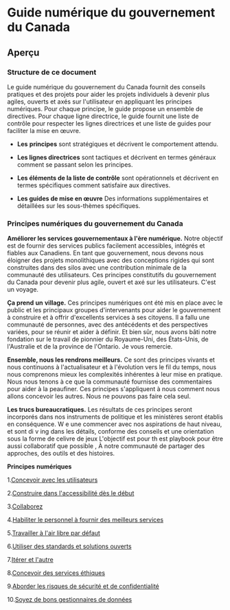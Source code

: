 # Guide numérique du gouvernement du Canada

## Aperçu

### Structure de ce document

Le guide numérique du gouvernement du Canada fournit des conseils pratiques et des projets pour aider les projets individuels à devenir plus agiles, ouverts et axés sur l'utilisateur en appliquant les principes numériques. Pour chaque principe, le guide propose un ensemble de directives. Pour chaque ligne directrice, le guide fournit une liste de contrôle pour respecter les lignes directrices et une liste de guides pour faciliter la mise en œuvre.

- **Les** **principes**   sont stratégiques et décrivent le comportement attendu.

- **Les lignes directrices**   sont tactiques et décrivent en termes généraux comment se passant selon les principes.

- **Les éléments de la liste de contrôle**   sont opérationnels et décrivent en termes spécifiques comment satisfaire aux directives.

- **Les guides de mise en œuvre**   Des informations supplémentaires et détaillées sur les sous-thèmes spécifiques.

### Principes numériques du gouvernement du Canada

**Améliorer les services gouvernementaux à l'ère numérique.**   Notre objectif est de fournir des services publics facilement accessibles, intégrés et fiables aux Canadiens.   En tant que gouvernement, nous devons nous éloigner des projets monolithiques avec des conceptions rigides qui sont construites dans des silos avec une contribution minimale de la communauté des utilisateurs.   Ces principes constitutifs du gouvernement du Canada pour devenir plus agile, ouvert et axé sur les utilisateurs.   C'est un voyage.

**Ça prend** **un** **village.**   Ces principes numériques ont été mis en place avec le public et les principaux groupes d'intervenants pour aider le gouvernement à construire et à offrir d'excellents services à
ses citoyens.   Il a fallu une communauté de personnes, avec des antécédents et des perspectives variées, pour se réunir et aider à définir.   Et bien sûr, nous avons bâti notre fondation sur le travail de pionnier du Royaume-Uni, des États-Unis, de l'Australie et de la province de l'Ontario.   Je vous remercie.

**Ensemble, nous les rendrons meilleurs.**   Ce sont des principes vivants et nous continuons à l'actualisateur et à l'évolution vers le fil du temps, nous nous comprenons mieux les complexités inhérentes à leur mise en pratique.   Nous nous tenons à ce que la communauté fournisse des commentaires pour aider à la peaufiner.   Ces principes s'appliquent à nous comment nous allons concevoir les autres.   Nous ne pouvons pas faire cela seul.

**Les trucs bureaucratiques.**   Les résultats de ces principes seront incorporés dans nos instruments de politique et les ministères seront établis en conséquence.   W   e   une   commencer avec nos aspirations de haut niveau,   et sont di   v   ing   dans les   détails,   conforme   des   conseils et   une   orientation sous la forme de   celivre   de   jeux   L'objectif est pour th   est   playbook   pour être   aussi collaboratif que possible   ,   À notre communauté de partager des approches, des outils et des histoires.

**Principes**   **numériques**

1.[Concevoir avec les utilisateurs](1-concevoir-avec-utilisateurs.md)

2.[Construire dans l'accessibilité dès le début](2-construire-dans-accessibilite-des-debut.md)

3.[Collaborez](3-collaborez-largement.md)

4.[Habiliter le personnel à fournir des meilleurs services](4-habiliter-personnel-fournir-meilleurs-services.md)

5.[Travailler à l'air libre par défaut](5-travailler-air-libre-par-defaut.md)

6.[Utiliser des standards et solutions ouverts](6-utiliser-standards-solutions-ouverts.md)

7.[Itérer et l'autre](7-iterer-ameliorer-frequemment.md)

8.[Concevoir des services éthiques](8-concevoir-services-ethiques.md)

9.[Aborder les risques de sécurité et de confidentialité](9-aborder-risques-securite-confidentialite.md)

10.[Soyez de bons gestionnaires de données](10-soyez-bons-gestionnaires-donnees.md)
